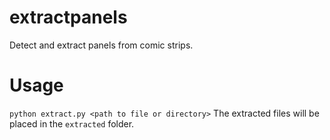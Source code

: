 # extractpanels
Detect and extract panels from comic strips.

# Usage
`python extract.py <path to file or directory>`
The extracted files will be placed in the `extracted` folder.
